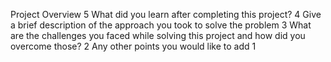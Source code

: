 Project Overview
 5
What did you learn after completing this project?
 4
Give a brief description of the approach you took to solve the problem
 3
What are the challenges you faced while solving this project and how did you overcome those?
 2
Any other points you would like to add
 1
